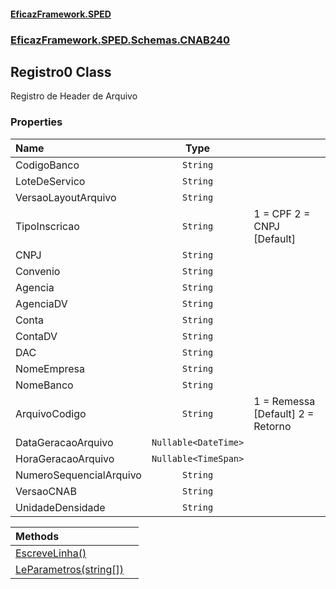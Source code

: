 #### [EficazFramework.SPED](EficazFrameworkSPED.md 'EficazFramework SPED')
### [EficazFramework.SPED.Schemas.CNAB240](EficazFramework.SPED.Schemas.CNAB240.md 'EficazFramework.SPED.Schemas.CNAB240')

## Registro0 Class

Registro de Header de Arquivo
### Properties

| Name | Type | |
| :--- | :---: | :--- |
| CodigoBanco | `String` |  |
| LoteDeServico | `String` |  |
| VersaoLayoutArquivo | `String` |  |
| TipoInscricao | `String` | 1 = CPF            2 = CNPJ [Default] |
| CNPJ | `String` |  |
| Convenio | `String` |  |
| Agencia | `String` |  |
| AgenciaDV | `String` |  |
| Conta | `String` |  |
| ContaDV | `String` |  |
| DAC | `String` |  |
| NomeEmpresa | `String` |  |
| NomeBanco | `String` |  |
| ArquivoCodigo | `String` | 1 = Remessa [Default]            2 = Retorno |
| DataGeracaoArquivo | `Nullable<DateTime>` |  |
| HoraGeracaoArquivo | `Nullable<TimeSpan>` |  |
| NumeroSequencialArquivo | `String` |  |
| VersaoCNAB | `String` |  |
| UnidadeDensidade | `String` |  |

| Methods | |
| :--- | :--- |
| [EscreveLinha()](EficazFramework.SPED.Schemas.CNAB240/Registro0/EscreveLinha().md 'EficazFramework.SPED.Schemas.CNAB240.Registro0.EscreveLinha()') | |
| [LeParametros(string[])](EficazFramework.SPED.Schemas.CNAB240/Registro0/LeParametros(string[]).md 'EficazFramework.SPED.Schemas.CNAB240.Registro0.LeParametros(string[])') | |
